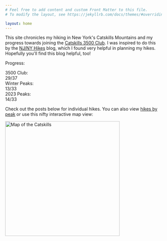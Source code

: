 ```yaml
---
# Feel free to add content and custom Front Matter to this file.
# To modify the layout, see https://jekyllrb.com/docs/themes/#overriding-theme-defaults

layout: home
---
```


This site chronicles my hiking in New York's Catskills Mountains and my progress towards joining the [Catskills 3500 Club][club]. I was inspired to do this by the [NJ/NY Hikes][njny] blog, which I found very helpful in planning my hikes. Hopefully you'll find this blog helpful, too!

Progress:

<div id="progress">
    <div class="progress-label">3500 Club:</div>
    <div id="progress-3500" class="progress-bar">
        <!--progress-3500-->
        <span class="winter complete" title="Blackhead (Winter)"></span>
        <span class="winter complete" title="Slide (Winter)"></span>
        <span class="winter complete" title="Balsam (Winter)"></span>
        <span class="winter complete" title="Panther (Winter)"></span>
        <span class="3500 complete" title="Black Dome"></span>
        <span class="3500 complete" title="Plateau"></span>
        <span class="3500 complete" title="Indian Head"></span>
        <span class="3500 complete" title="Friday"></span>
        <span class="3500 complete" title="Lone"></span>
        <span class="3500 complete" title="Wittenberg"></span>
        <span class="3500 complete" title="Thomas Cole"></span>
        <span class="3500 complete" title="Table"></span>
        <span class="3500 complete" title="Sugarloaf"></span>
        <span class="3500 complete" title="Blackhead"></span>
        <span class="3500 complete" title="Windham"></span>
        <span class="3500 complete" title="Cornell"></span>
        <span class="3500 complete" title="Balsam Cap"></span>
        <span class="3500 complete" title="Bearpen"></span>
        <span class="3500 complete" title="Fir"></span>
        <span class="3500 complete" title="Rusk"></span>
        <span class="3500 complete" title="Peekamoose"></span>
        <span class="3500 complete" title="Balsam"></span>
        <span class="3500 complete" title="Hunter"></span>
        <span class="3500 complete" title="Kaaterskill High Peak"></span>
        <span class="3500 complete" title="Slide"></span>
        <span class="3500 complete" title="Rocky"></span>
        <span class="3500 complete" title="Southwest Hunter"></span>
        <span class="3500 complete" title="Twin"></span>
        <span class="3500 complete" title="Vly"></span>
        <span class="3500 incomplete" title="Westkill"></span>
        <span class="3500 incomplete" title="Panther"></span>
        <span class="3500 incomplete" title="North Dome"></span>
        <span class="3500 incomplete" title="Sherrill"></span>
        <span class="3500 incomplete" title="Halcott"></span>
        <span class="3500 incomplete" title="Big Indian"></span>
        <span class="3500 incomplete" title="Balsam Lake"></span>
        <span class="3500 incomplete" title="Eagle"></span>
        <span class="summary">29/37</span>
        <!--/progress-3500-->
    </div>
    <div class="progress-label">Winter Peaks:</div>
    <div id="progress-winter" class="progress-bar">
        <!--progress-winter-->
        <span class="winter complete" title="Fir"></span>
        <span class="winter complete" title="Peekamoose"></span>
        <span class="winter complete" title="Balsam"></span>
        <span class="winter complete" title="Panther"></span>
        <span class="winter complete" title="Balsam Cap"></span>
        <span class="winter complete" title="Friday"></span>
        <span class="winter complete" title="Lone"></span>
        <span class="winter complete" title="Slide"></span>
        <span class="winter complete" title="Rocky"></span>
        <span class="winter complete" title="Bearpen"></span>
        <span class="winter complete" title="Table"></span>
        <span class="winter complete" title="Blackhead"></span>
        <span class="winter complete" title="Vly"></span>
        <span class="winter incomplete" title="Black Dome"></span>
        <span class="winter incomplete" title="Plateau"></span>
        <span class="winter incomplete" title="Indian Head"></span>
        <span class="winter incomplete" title="Wittenberg"></span>
        <span class="winter incomplete" title="Thomas Cole"></span>
        <span class="winter incomplete" title="Sherrill"></span>
        <span class="winter incomplete" title="Halcott"></span>
        <span class="winter incomplete" title="Big Indian"></span>
        <span class="winter incomplete" title="Sugarloaf"></span>
        <span class="winter incomplete" title="Balsam Lake"></span>
        <span class="winter incomplete" title="Windham"></span>
        <span class="winter incomplete" title="Westkill"></span>
        <span class="winter incomplete" title="Cornell"></span>
        <span class="winter incomplete" title="Eagle"></span>
        <span class="winter incomplete" title="Rusk"></span>
        <span class="winter incomplete" title="North Dome"></span>
        <span class="winter incomplete" title="Hunter"></span>
        <span class="winter incomplete" title="Kaaterskill High Peak"></span>
        <span class="winter incomplete" title="Southwest Hunter"></span>
        <span class="winter incomplete" title="Twin"></span>
        <span class="summary">13/33</span>
        <!--/progress-winter-->
    </div>
    <div class="progress-label">2023 Peaks:</div>
    <div id="progress-2023" class="progress-bar">
        <!--progress-2023-->
        <span class="complete" title="Fir"></span>
        <span class="complete" title="Rusk"></span>
        <span class="complete" title="Peekamoose"></span>
        <span class="complete" title="Balsam"></span>
        <span class="complete" title="Panther"></span>
        <span class="complete" title="Balsam Cap"></span>
        <span class="complete" title="Friday"></span>
        <span class="complete" title="Lone"></span>
        <span class="complete" title="Slide"></span>
        <span class="complete" title="Rocky"></span>
        <span class="complete" title="Bearpen"></span>
        <span class="complete" title="Table"></span>
        <span class="complete" title="Blackhead"></span>
        <span class="complete" title="Vly"></span>
        <span class="incomplete" title="Black Dome"></span>
        <span class="incomplete" title="Plateau"></span>
        <span class="incomplete" title="Indian Head"></span>
        <span class="incomplete" title="Wittenberg"></span>
        <span class="incomplete" title="Thomas Cole"></span>
        <span class="incomplete" title="Sherrill"></span>
        <span class="incomplete" title="Halcott"></span>
        <span class="incomplete" title="Big Indian"></span>
        <span class="incomplete" title="Sugarloaf"></span>
        <span class="incomplete" title="Balsam Lake"></span>
        <span class="incomplete" title="Windham"></span>
        <span class="incomplete" title="Westkill"></span>
        <span class="incomplete" title="Cornell"></span>
        <span class="incomplete" title="Eagle"></span>
        <span class="incomplete" title="North Dome"></span>
        <span class="incomplete" title="Hunter"></span>
        <span class="incomplete" title="Kaaterskill High Peak"></span>
        <span class="incomplete" title="Southwest Hunter"></span>
        <span class="incomplete" title="Twin"></span>
        <span class="summary">14/33</span>
        <!--/progress-2023-->
    </div>
</div>

Check out the posts below for individual hikes. You can also view [hikes by peak] or use this nifty interactive map view:

[<img src="/catskills/assets/img/map-preview.png" width="368" height="368" alt="Map of the Catskills">](map/)

[club]: http://catskill-3500-club.org/
[njny]: https://www.njnyhikes.com/p/map.html
[hikes by peak]: peaks.html
